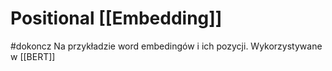 # Positional [[Embedding]]
#dokoncz Na przykładzie word embedingów i ich pozycji.
Wykorzystywane w [[BERT]]